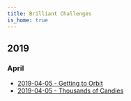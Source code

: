 ```yaml
---
title: Brilliant Challenges
is_home: true
---
```

## 2019

### April

* [2019-04-05 - Getting to Orbit](./2019/2019-04-05_Getting-to-Orbit.md)
* [2019-04-05 - Thousands of Candies](./2019/2019-04-05_Thousands-of-Candies.md)
